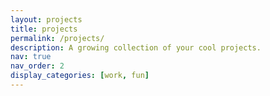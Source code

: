 ```yaml
---
layout: projects
title: projects
permalink: /projects/
description: A growing collection of your cool projects.
nav: true
nav_order: 2
display_categories: [work, fun]
---
```

